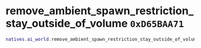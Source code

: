 # remove_ambient_spawn_restriction_stay_outside_of_volume `0xD65BAA71`

```lua
natives.ai_world.remove_ambient_spawn_restriction_stay_outside_of_volume(_unk0 --[[ number ]])
```